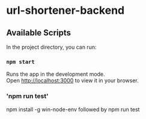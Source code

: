 # url-shortener-backend

## Available Scripts

In the project directory, you can run:

### `npm start`

Runs the app in the development mode.\
Open [http://localhost:3000](http://localhost:3000) to view it in your browser.

### 'npm run test' 
npm install -g win-node-env 
followed by 
npm run test

